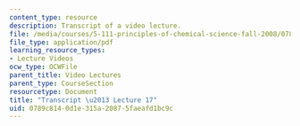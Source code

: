 ```yaml
---
content_type: resource
description: Transcript of a video lecture.
file: /media/courses/5-111-principles-of-chemical-science-fall-2008/0789c8140d1e315a20875faeafd1bc9c_5-111F08-L17.pdf
file_type: application/pdf
learning_resource_types:
- Lecture Videos
ocw_type: OCWFile
parent_title: Video Lectures
parent_type: CourseSection
resourcetype: Document
title: "Transcript \u2013 Lecture 17"
uid: 0789c814-0d1e-315a-2087-5faeafd1bc9c
---
```

